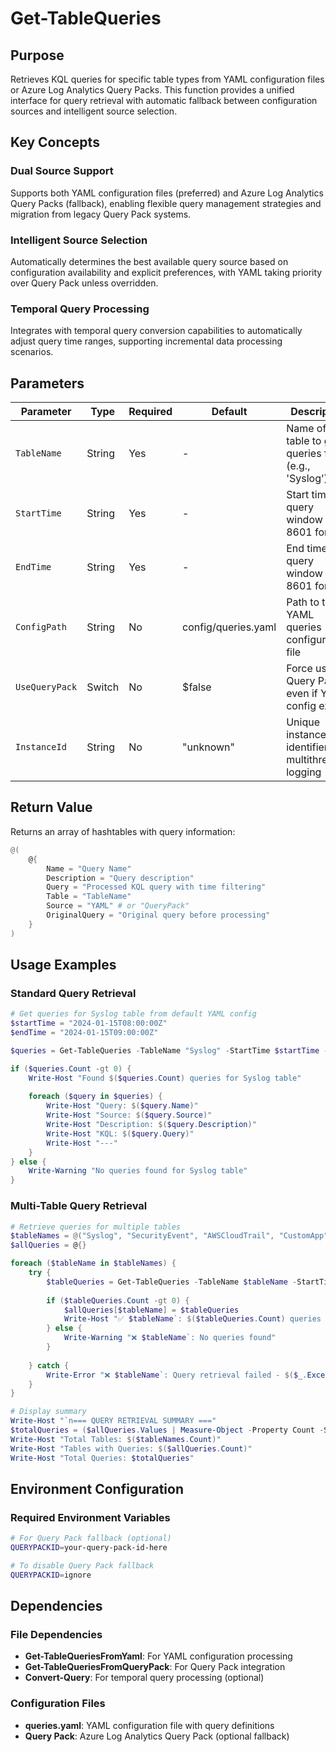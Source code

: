 # Get-TableQueries

## Purpose

Retrieves KQL queries for specific table types from YAML configuration files or Azure Log Analytics Query Packs. This function provides a unified interface for query retrieval with automatic fallback between configuration sources and intelligent source selection.

## Key Concepts

### Dual Source Support

Supports both YAML configuration files (preferred) and Azure Log Analytics Query Packs (fallback), enabling flexible query management strategies and migration from legacy Query Pack systems.

### Intelligent Source Selection

Automatically determines the best available query source based on configuration availability and explicit preferences, with YAML taking priority over Query Pack unless overridden.

### Temporal Query Processing

Integrates with temporal query conversion capabilities to automatically adjust query time ranges, supporting incremental data processing scenarios.

## Parameters

| Parameter      | Type    | Required | Default                           | Description                                                    |
| -------------- | ------- | -------- | --------------------------------- | -------------------------------------------------------------- |
| `TableName`    | String  | Yes      | -                                 | Name of the table to get queries for (e.g., 'Syslog')         |
| `StartTime`    | String  | Yes      | -                                 | Start time for query window (ISO 8601 format)                 |
| `EndTime`      | String  | Yes      | -                                 | End time for query window (ISO 8601 format)                   |
| `ConfigPath`   | String  | No       | config/queries.yaml               | Path to the YAML queries configuration file                    |
| `UseQueryPack` | Switch  | No       | $false                            | Force use of Query Pack even if YAML config exists            |
| `InstanceId`   | String  | No       | "unknown"                         | Unique instance identifier for multithreaded logging          |

## Return Value

Returns an array of hashtables with query information:

```powershell
@(
    @{
        Name = "Query Name"
        Description = "Query description"
        Query = "Processed KQL query with time filtering"
        Table = "TableName"
        Source = "YAML" # or "QueryPack"
        OriginalQuery = "Original query before processing"
    }
)
```

## Usage Examples

### Standard Query Retrieval

```powershell
# Get queries for Syslog table from default YAML config
$startTime = "2024-01-15T08:00:00Z"
$endTime = "2024-01-15T09:00:00Z"

$queries = Get-TableQueries -TableName "Syslog" -StartTime $startTime -EndTime $endTime

if ($queries.Count -gt 0) {
    Write-Host "Found $($queries.Count) queries for Syslog table"
    
    foreach ($query in $queries) {
        Write-Host "Query: $($query.Name)"
        Write-Host "Source: $($query.Source)"
        Write-Host "Description: $($query.Description)"
        Write-Host "KQL: $($query.Query)"
        Write-Host "---"
    }
} else {
    Write-Warning "No queries found for Syslog table"
}
```

### Multi-Table Query Retrieval

```powershell
# Retrieve queries for multiple tables
$tableNames = @("Syslog", "SecurityEvent", "AWSCloudTrail", "CustomApp")
$allQueries = @{}

foreach ($tableName in $tableNames) {
    try {
        $tableQueries = Get-TableQueries -TableName $tableName -StartTime $startTime -EndTime $endTime -InstanceId "batch-001"
        
        if ($tableQueries.Count -gt 0) {
            $allQueries[$tableName] = $tableQueries
            Write-Host "✅ $tableName`: $($tableQueries.Count) queries retrieved"
        } else {
            Write-Warning "❌ $tableName`: No queries found"
        }
        
    } catch {
        Write-Error "❌ $tableName`: Query retrieval failed - $($_.Exception.Message)"
    }
}

# Display summary
Write-Host "`n=== QUERY RETRIEVAL SUMMARY ==="
$totalQueries = ($allQueries.Values | Measure-Object -Property Count -Sum).Sum
Write-Host "Total Tables: $($tableNames.Count)"
Write-Host "Tables with Queries: $($allQueries.Count)"
Write-Host "Total Queries: $totalQueries"
```

## Environment Configuration

### Required Environment Variables

```bash
# For Query Pack fallback (optional)
QUERYPACKID=your-query-pack-id-here

# To disable Query Pack fallback
QUERYPACKID=ignore
```

## Dependencies

### File Dependencies

- **Get-TableQueriesFromYaml**: For YAML configuration processing
- **Get-TableQueriesFromQueryPack**: For Query Pack integration
- **Convert-Query**: For temporal query processing (optional)

### Configuration Files

- **queries.yaml**: YAML configuration file with query definitions
- **Query Pack**: Azure Log Analytics Query Pack (optional fallback)
